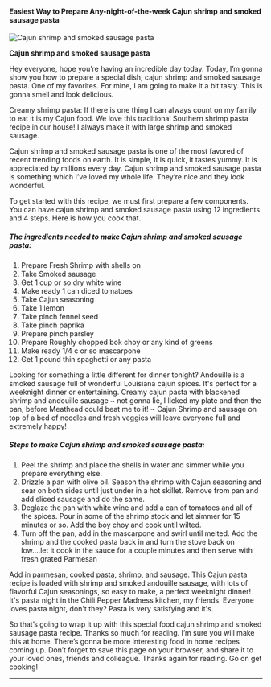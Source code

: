             

#### Easiest Way to Prepare Any-night-of-the-week Cajun shrimp and smoked sausage pasta

![Cajun shrimp and smoked sausage pasta](https://img-global.cpcdn.com/recipes/76f19ead0e1f9162/751x532cq70/cajun-shrimp-and-smoked-sausage-pasta-recipe-main-photo.jpg)

**Cajun shrimp and smoked sausage pasta**

Hey everyone, hope you’re having an incredible day today. Today, I’m gonna show you how to prepare a special dish, cajun shrimp and smoked sausage pasta. One of my favorites. For mine, I am going to make it a bit tasty. This is gonna smell and look delicious.

Creamy shrimp pasta: If there is one thing I can always count on my family to eat it is my Cajun food. We love this traditional Southern shrimp pasta recipe in our house! I always make it with large shrimp and smoked sausage.

Cajun shrimp and smoked sausage pasta is one of the most favored of recent trending foods on earth. It is simple, it is quick, it tastes yummy. It is appreciated by millions every day. Cajun shrimp and smoked sausage pasta is something which I’ve loved my whole life. They’re nice and they look wonderful.

To get started with this recipe, we must first prepare a few components. You can have cajun shrimp and smoked sausage pasta using 12 ingredients and 4 steps. Here is how you cook that.

##### The ingredients needed to make Cajun shrimp and smoked sausage pasta:

1.  Prepare Fresh Shrimp with shells on
2.  Take Smoked sausage
3.  Get 1 cup or so dry white wine
4.  Make ready 1 can diced tomatoes
5.  Take Cajun seasoning
6.  Take 1 lemon
7.  Take pinch fennel seed
8.  Take pinch paprika
9.  Prepare pinch parsley
10.  Prepare Roughly chopped bok choy or any kind of greens
11.  Make ready 1/4 c or so mascarpone
12.  Get 1 pound thin spaghetti or any pasta

Looking for something a little different for dinner tonight? Andouille is a smoked sausage full of wonderful Louisiana cajun spices. It's perfect for a weeknight dinner or entertaining. Creamy cajun pasta with blackened shrimp and andouille sausage ~ not gonna lie, I licked my plate and then the pan, before Meathead could beat me to it! ~ Cajun Shrimp and sausage on top of a bed of noodles and fresh veggies will leave everyone full and extremely happy!

##### Steps to make Cajun shrimp and smoked sausage pasta:

1.  Peel the shrimp and place the shells in water and simmer while you prepare everything else.
2.  Drizzle a pan with olive oil. Season the shrimp with Cajun seasoning and sear on both sides until just under in a hot skillet. Remove from pan and add sliced sausage and do the same.
3.  Deglaze the pan with white wine and add a can of tomatoes and all of the spices. Pour in some of the shrimp stock and let simmer for 15 minutes or so. Add the boy choy and cook until wilted.
4.  Turn off the pan, add in the mascarpone and swirl until melted. Add the shrimp and the cooked pasta back in and turn the stove back on low….let it cook in the sauce for a couple minutes and then serve with fresh grated Parmesan

Add in parmesan, cooked pasta, shrimp, and sausage. This Cajun pasta recipe is loaded with shrimp and smoked andouille sausage, with lots of flavorful Cajun seasonings, so easy to make, a perfect weeknight dinner! It's pasta night in the Chili Pepper Madness kitchen, my friends. Everyone loves pasta night, don't they? Pasta is very satisfying and it's.

So that’s going to wrap it up with this special food cajun shrimp and smoked sausage pasta recipe. Thanks so much for reading. I’m sure you will make this at home. There’s gonna be more interesting food in home recipes coming up. Don’t forget to save this page on your browser, and share it to your loved ones, friends and colleague. Thanks again for reading. Go on get cooking!

* * *